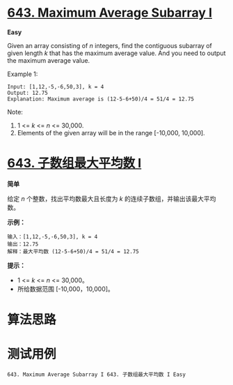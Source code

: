 # [643. Maximum Average Subarray I][enTitle]

**Easy**

Given an array consisting of  *n*  integers, find the contiguous subarray of given length  *k*  that has the maximum average value. And you need to output the maximum average value.

Example 1:

```
Input: [1,12,-5,-6,50,3], k = 4
Output: 12.75
Explanation: Maximum average is (12-5-6+50)/4 = 51/4 = 12.75

```



Note:

1. 1 <=  *k*  <=  *n*  <= 30,000. 
2. Elements of the given array will be in the range [-10,000, 10,000].




# [643. 子数组最大平均数 I][cnTitle]

**简单**

给定  *n*  个整数，找出平均数最大且长度为  *k*  的连续子数组，并输出该最大平均数。



**示例：** 

```
输入：[1,12,-5,-6,50,3], k = 4
输出：12.75
解释：最大平均数 (12-5-6+50)/4 = 51/4 = 12.75

```



**提示：** 

- 1 <=  *k*  <=  *n*  <= 30,000。 
- 所给数据范围 [-10,000，10,000]。




# 算法思路

# 测试用例
```
643. Maximum Average Subarray I 643. 子数组最大平均数 I Easy
```

[enTitle]: https://leetcode.com/problems/maximum-average-subarray-i/
[cnTitle]: https://leetcode-cn.com/problems/maximum-average-subarray-i/
